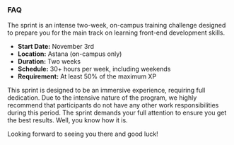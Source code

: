 ### FAQ

The sprint is an intense two-week, on-campus training challenge designed to prepare you for the main track on learning front-end development skills.

- **Start Date:** November 3rd
- **Location:** Astana (on-campus only)
- **Duration:** Two weeks
- **Schedule:** 30+ hours per week, including weekends
- **Requirement:** At least 50% of the maximum XP

This sprint is designed to be an immersive experience, requiring full dedication. Due to the intensive nature of the program, we highly recommend that participants do not have any other work responsibilities during this period. The sprint demands your full attention to ensure you get the best results. Well, you know how it is.

Looking forward to seeing you there and good luck!
